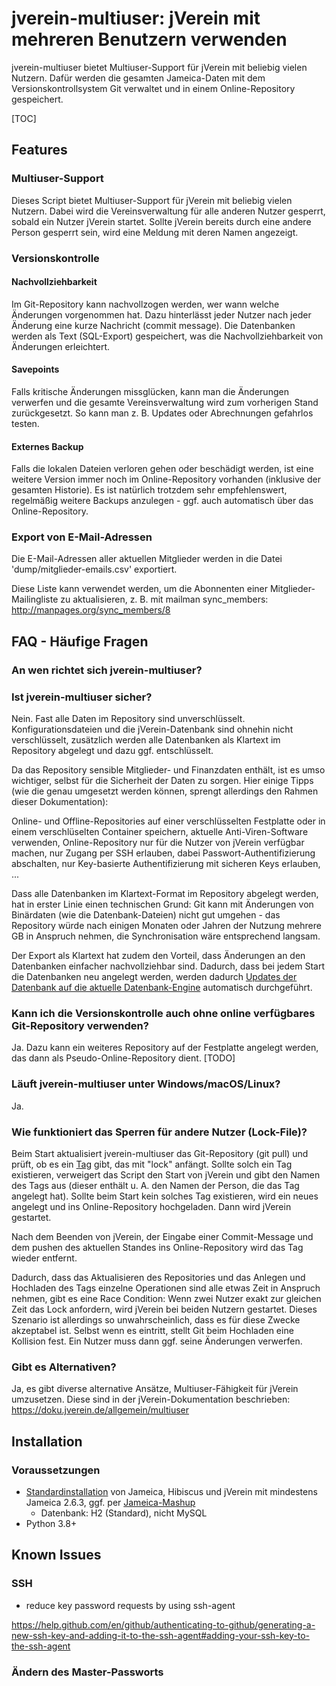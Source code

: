 # jverein-multiuser: jVerein mit mehreren Benutzern verwenden

jverein-multiuser bietet Multiuser-Support für jVerein mit beliebig vielen Nutzern. Dafür werden die gesamten Jameica-Daten mit dem Versionskontrollsystem Git verwaltet und in einem Online-Repository gespeichert.

[TOC]



## Features

### Multiuser-Support

Dieses Script bietet Multiuser-Support für jVerein mit beliebig vielen Nutzern. Dabei wird die Vereinsverwaltung für alle anderen Nutzer gesperrt, sobald ein Nutzer jVerein startet. Sollte jVerein bereits durch eine andere Person gesperrt sein, wird eine Meldung mit deren Namen angezeigt.

### Versionskontrolle

#### Nachvollziehbarkeit

Im Git-Repository kann nachvollzogen werden, wer wann welche Änderungen vorgenommen hat. Dazu hinterlässt jeder Nutzer nach jeder Änderung eine kurze Nachricht (commit message). Die Datenbanken werden als Text (SQL-Export) gespeichert, was die Nachvollziehbarkeit von Änderungen erleichtert.

#### Savepoints

Falls kritische Änderungen missglücken, kann man die Änderungen verwerfen und die gesamte Vereinsverwaltung wird zum vorherigen Stand zurückgesetzt. So kann man z. B. Updates oder Abrechnungen gefahrlos testen.

#### Externes Backup

Falls die lokalen Dateien verloren gehen oder beschädigt werden, ist eine weitere Version immer noch im Online-Repository vorhanden (inklusive der gesamten Historie). Es ist natürlich trotzdem sehr empfehlenswert, regelmäßig weitere Backups anzulegen - ggf. auch automatisch über das Online-Repository.

### Export von E-Mail-Adressen

Die E-Mail-Adressen aller aktuellen Mitglieder werden in die Datei 'dump/mitglieder-emails.csv' exportiert.

Diese Liste kann verwendet werden, um die Abonnenten einer Mitglieder-Mailingliste zu aktualisieren, z. B. mit mailman sync_members: http://manpages.org/sync_members/8



## FAQ - Häufige Fragen

### An wen richtet sich jverein-multiuser?



### Ist jverein-multiuser sicher?

Nein. Fast alle Daten im Repository sind unverschlüsselt. Konfigurationsdateien und die jVerein-Datenbank sind ohnehin nicht verschlüsselt, zusätzlich werden alle Datenbanken als Klartext im Repository abgelegt und dazu ggf. entschlüsselt.

Da das Repository sensible Mitglieder- und Finanzdaten enthält, ist es umso wichtiger, selbst für die Sicherheit der Daten zu sorgen. Hier einige Tipps (wie die genau umgesetzt werden können, sprengt allerdings den Rahmen dieser Dokumentation):

Online- und Offline-Repositories auf einer verschlüsselten Festplatte oder in einem verschlüselten Container speichern, aktuelle Anti-Viren-Software verwenden, Online-Repository nur für die Nutzer von jVerein verfügbar machen, nur Zugang per SSH erlauben, dabei Passwort-Authentifizierung abschalten, nur Key-basierte Authentifizierung mit sicheren Keys erlauben, ...

Dass alle Datenbanken im Klartext-Format im Repository abgelegt werden, hat in erster Linie einen technischen Grund: Git kann mit Änderungen von Binärdaten (wie die Datenbank-Dateien) nicht gut umgehen - das Repository würde nach einigen Monaten oder Jahren der Nutzung mehrere GB in Anspruch nehmen, die Synchronisation wäre entsprechend langsam.

Der Export als Klartext hat zudem den Vorteil, dass Änderungen an den Datenbanken einfacher nachvollziehbar sind. Dadurch, dass bei jedem Start die Datenbanken neu angelegt werden, werden dadurch [Updates der Datenbank auf die aktuelle Datenbank-Engine](https://jverein-forum.de/viewtopic.php?t=4525) automatisch durchgeführt.

### Kann ich die Versionskontrolle auch ohne online verfügbares Git-Repository verwenden?

Ja. Dazu kann ein weiteres Repository auf der Festplatte angelegt werden, das dann als Pseudo-Online-Repository dient. [TODO]

### Läuft jverein-multiuser unter Windows/macOS/Linux?

Ja.

### Wie funktioniert das Sperren für andere Nutzer (Lock-File)?

Beim Start aktualisiert jverein-multiuser das Git-Repository (git pull) und prüft, ob es ein [Tag](https://git-scm.com/book/en/v2/Git-Basics-Tagging) gibt, das mit "lock" anfängt. Sollte solch ein Tag existieren, verweigert das Script den Start von jVerein und gibt den Namen des Tags aus (dieser enthält u. A. den Namen der Person, die das Tag angelegt hat). Sollte beim Start kein solches Tag existieren, wird ein neues angelegt und ins Online-Repository hochgeladen. Dann wird jVerein gestartet.

Nach dem Beenden von jVerein, der Eingabe einer Commit-Message und dem pushen des aktuellen Standes ins Online-Repository wird das Tag wieder entfernt.

Dadurch, dass das Aktualisieren des Repositories und das Anlegen und Hochladen des Tags einzelne Operationen sind alle etwas Zeit in Anspruch nehmen, gibt es eine Race Condition: Wenn zwei Nutzer exakt zur gleichen Zeit das Lock anfordern, wird jVerein bei beiden Nutzern gestartet. Dieses Szenario ist allerdings so unwahrscheinlich, dass es für diese Zwecke akzeptabel ist. Selbst wenn es eintritt, stellt Git beim Hochladen eine Kollision fest. Ein Nutzer muss dann ggf. seine Änderungen verwerfen.

### Gibt es Alternativen?

Ja, es gibt diverse alternative Ansätze, Multiuser-Fähigkeit für jVerein umzusetzen. Diese sind in der jVerein-Dokumentation beschrieben: https://doku.jverein.de/allgemein/multiuser



## Installation

### Voraussetzungen

* [Standardinstallation](https://doku.jverein.de/allgemein/installation) von Jameica, Hibiscus und jVerein mit mindestens Jameica 2.6.3, ggf. per [Jameica-Mashup](https://hibiscus-mashup.derrichter.de/)
  * Datenbank: H2 (Standard), nicht MySQL
* Python 3.8+



## Known Issues

### SSH

* reduce key password requests by using ssh-agent

https://help.github.com/en/github/authenticating-to-github/generating-a-new-ssh-key-and-adding-it-to-the-ssh-agent#adding-your-ssh-key-to-the-ssh-agent

### Ändern des Master-Passworts

